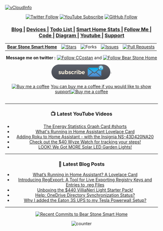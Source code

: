 <a href="https://www.vcloudinfo.com" title="vCloudInfo"><noscript><img alt="vCloudInfo" src="https://www.vcloudinfo.com/wp-content/uploads/2019/01/vCloud@4x.png" data-retina="https://www.vcloudinfo.com/wp-content/uploads/2019/01/vCloud@4x.png"/></a>
<div align="center">
	
[![Twitter Follow](https://img.shields.io/twitter/follow/ccostan?color=blue&amp;label=talk&amp;logo=twitter&amp;style=for-the-badge)](https://twitter.com/ccostan)
[![YouTube Subscribe](https://img.shields.io/youtube/channel/subscribers/UC301G8JJFzY0BZ_0lshpKpQ?label=VIEW&logo=Youtube&logoColor=%23DF5D44&style=for-the-badge)](https://www.youtube.com/vCloudInfo?sub_confirmation=1)
[![GitHub Follow](https://img.shields.io/github/stars/CCOSTAN/Home-AssistantConfig?label=Code&amp;logo=Github&amp;style=for-the-badge)](https://github.com/CCOSTAN)
	
</div>
<div align="center"><a name="menu"></a>
  <h3>
    <a href="https://www.vcloudinfo.com/tag/smart-home">
      Blog
    </a>
    <span> | </span>
    <a href="https://github.com/CCOSTAN/Home-AssistantConfig#devices">
      Devices
    </a>
    <span> | </span>
    <a href="https://github.com/CCOSTAN/Home-AssistantConfig/issues?q=is%3Aissue+is%3Aopen+sort%3Aupdated-desc">
      Todo List
    </a>
    <span> | </span>
    <a href="https://twitter.com/BearStoneHA">
      Smart Home Stats
    </a>
    <span> | </span>
    <a href="https://www.vcloudinfo.com/click-here">
      Follow Me
    </a>
    <span> | </span>
    <a href="https://github.com/CCOSTAN/Home-AssistantConfig/tree/master/config">
      Code
    </a>
    <span> | </span>
    <a href="https://github.com/CCOSTAN/Home-AssistantConfig#diagram">
      Diagram
    </a>    
    <span> | </span>
    <a href="https://youtube.com/vCloudInfo">
      Youtube
    </a>
    <span> | </span>
    <a href="https://amzn.to/2HXSx2M">
      Support
    </a>
  </h4>
<p align="center">  
  <table>
  <tbody>
    <tr>
	    <td><a href="https://github.com/CCOSTAN/Home-AssistantConfig"><b>Bear Stone Smart Home</b></a></td>
      <td><a href="https://github.com/CCOSTAN/Home-AssistantConfig/stargazers"><img alt="Stars" src="https://img.shields.io/github/stars/CCOSTAN/Home-AssistantConfig?style=flat-square&labelColor=343b41"/></a></td>
      <td><img alt="Forks" src="https://img.shields.io/github/forks/CCOSTAN/Home-AssistantConfig?style=flat-square&labelColor=343b41"/></td>
      <td><a href="https://github.com/CCOSTAN/Home-AssistantConfig/issues?q=is%3Aissue+is%3Aopen+sort%3Aupdated-desc"><img alt="Issues" src="https://img.shields.io/github/issues/CCOSTAN/Home-AssistantConfig?style=flat-square&labelColor=343b41"/></a></td>
      <td><a href="https://github.com/CCOSTAN/Home-AssistantConfig/pulls?q=is%3Apr"><img alt="Pull Requests" src="https://img.shields.io/github/issues-pr/CCOSTAN/Home-AssistantConfig?style=flat-square&labelColor=343b41"/></td>
    </tr>
	 </tbody>
</table>

**Message me on twitter :** [![Follow CCostan](https://img.shields.io/twitter/follow/CCostan)](https://www.twitter.com/ccostan) and [![Follow Bear Stone Home](https://img.shields.io/twitter/follow/BearStoneHA)](https://www.twitter.com/BearStoneHA)
<!-- Subscribe Section -->
<p align="center">
<a href="https://eepurl.com/dmXFYz"><img align="center" border="0" src="https://raw.githubusercontent.com/CCOSTAN/Home-AssistantConfig/master/config/www/custom_ui/floorplan/images/branding/email_link.png" height="50" ></a>.
<!-- Subscribe Section END-->
<p align="center">
<a target="_blank" href="https://www.buymeacoffee.com/vCloudInfo"><img src="https://www.buymeacoffee.com/assets/img/BMC-btn-logo.svg" alt="Buy me a coffee"><span style="margin-left:5px">You can buy me a coffee if you would like to show support</span></a><a target="_blank" href="https://www.buymeacoffee.com/vCloudInfo"><img src="https://www.buymeacoffee.com/assets/img/BMC-btn-logo.svg" alt="Buy me a coffee"></a>

<br />
<br />

---

### 📺 Latest YouTube Videos
<!-- YOUTUBE:START -->
- [The Energy Statistics Graph Card #shorts](https://www.youtube.com/watch?v=ho98AxQ2f78)
- [What&#39;s Running in Home Assistant Lovelace Card](https://www.youtube.com/watch?v=LZA7rtxaMWA)
- [Adding Roku to Home Assistant - with the Insignia NS-43D420NA20](https://www.youtube.com/watch?v=XvrVhsP1bB4)
- [Check out the $40 Wyze Watch for tracking your steps!](https://www.youtube.com/watch?v=eTlwlChLNxA)
- [LOOK! We Got MORE Solar LED Garden Lights!](https://www.youtube.com/watch?v=TigbEg3YIZI)
<!-- YOUTUBE:END -->

---

### 📕 Latest Blog Posts
<!-- BLOG-POST-LIST:START -->
- [What’s Running in Home Assistant? A Lovelace Card](https://www.vcloudinfo.com/2023/01/whats-running-in-home-assistant-a-lovelace-card.html)
- [Introducing RegExport: A Tool for Live Exporting Registry Keys and Entries to .reg Files](https://www.vcloudinfo.com/2022/12/introducing-regexport-a-tool-for-live-exporting-registry-keys-and-entries-to-reg-files.html)
- [Unboxing the $440 VilliaNeri Light Starter Pack!](https://www.vcloudinfo.com/2022/11/unboxing-the-440-villianeri-light-starter-pack.html)
- [Help: OneDrive Directory Synchronization Status?](https://www.vcloudinfo.com/2022/11/help-onedrive-directory-synchronization-status.html)
- [Why I added the Eaton 3S UPS to my Tesla Powerwall Setup?](https://www.vcloudinfo.com/2022/10/why-i-added-the-eaton-3s-ups-to-my-tesla-powerwall-setup.html)
<!-- BLOG-POST-LIST:END -->

---

<p align="center"><a align="center" target="_blank" href="https://github.com/CCOSTAN/Home-AssistantConfig#------bear-stone-smart-home-documentation"><img src="https://feeds.feedburner.com/RecentCommitsToBearStoneHA.1.gif" alt="Recent Commits to Bear Stone Smart Home" style="border:0"></a></p>

![counter](https://enrqt1c1amo9d75.m.pipedream.net)

